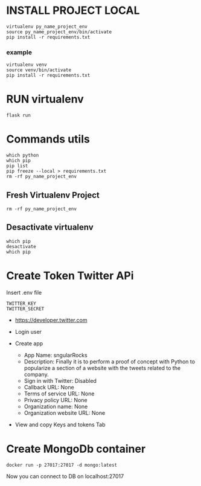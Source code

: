 # INSTALL PROJECT LOCAL
```
virtualenv py_name_project_env
source py_name_project_env/bin/activate
pip install -r requirements.txt
```

### example
```
virtualenv venv
source venv/bin/activate
pip install -r requirements.txt
```

# RUN virtualenv
```
flask run
```

# Commands utils
```
which python
which pip
pip list
pip freeze --local > requirements.txt
rm -rf py_name_project_env
```


## Fresh Virtualenv Project
```
rm -rf py_name_project_env
```

## Desactivate virtualenv
```
which pip
desactivate
which pip
```

# Create Token Twitter APi
Insert .env file
```
TWITTER_KEY
TWITTER_SECRET
```

- https://developer.twitter.com
- Login user
- Create app
    - App Name: sngularRocks
    - Description: Finally it is to perform a proof of concept with Python to popularize a section of a website with the tweets related to the company.
    - Sign in with Twitter: Disabled
    - Callback URL: None
    - Terms of service URL: None
    - Privacy policy URL: None
    - Organization name: None
    - Organization website URL: None

- View and copy Keys and tokens Tab

# Create MongoDb container
```
docker run -p 27017:27017 -d mongo:latest
```
Now you can connect to DB on localhost:27017
